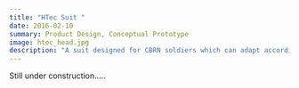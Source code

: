 ```yaml
---
title: "HTec Suit "
date: 2016-02-10
summary: Product Design, Conceptual Prototype
image: htec_head.jpg
description: "A suit designed for CBRN soldiers which can adapt accordingly, to reduce thermal burden and increase comfort."
---
```


Still under construction.....


